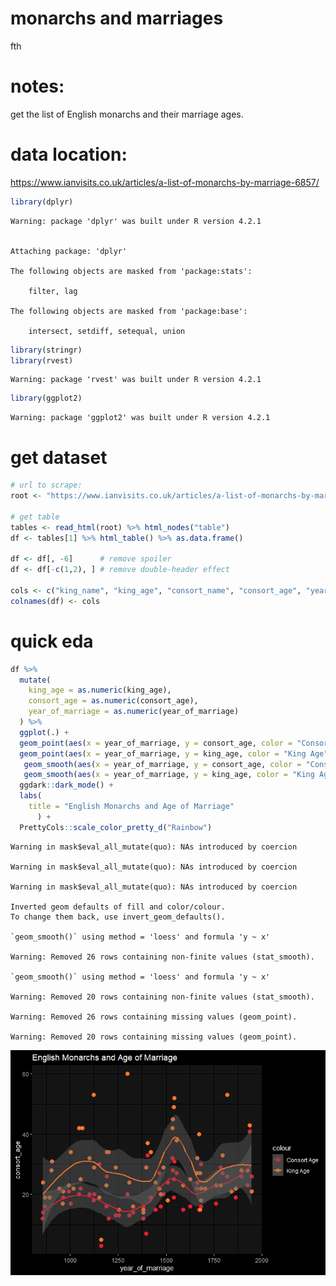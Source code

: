 monarchs and marriages
================
fth

# notes:

get the list of English monarchs and their marriage ages.

# data location:

https://www.ianvisits.co.uk/articles/a-list-of-monarchs-by-marriage-6857/

``` r
library(dplyr)
```

    Warning: package 'dplyr' was built under R version 4.2.1


    Attaching package: 'dplyr'

    The following objects are masked from 'package:stats':

        filter, lag

    The following objects are masked from 'package:base':

        intersect, setdiff, setequal, union

``` r
library(stringr)
library(rvest)
```

    Warning: package 'rvest' was built under R version 4.2.1

``` r
library(ggplot2)
```

    Warning: package 'ggplot2' was built under R version 4.2.1

# get dataset

``` r
# url to scrape:
root <- "https://www.ianvisits.co.uk/articles/a-list-of-monarchs-by-marriage-6857/"
 
# get table
tables <- read_html(root) %>% html_nodes("table")
df <- tables[1] %>% html_table() %>% as.data.frame()

df <- df[, -6]      # remove spoiler 
df <- df[-c(1,2), ] # remove double-header effect

cols <- c("king_name", "king_age", "consort_name", "consort_age", "year_of_marriage")
colnames(df) <- cols
```

# quick eda

``` r
df %>% 
  mutate(
    king_age = as.numeric(king_age),
    consort_age = as.numeric(consort_age),
    year_of_marriage = as.numeric(year_of_marriage)
  ) %>% 
  ggplot(.) + 
  geom_point(aes(x = year_of_marriage, y = consort_age, color = "Consort Age"), size = 3) + 
  geom_point(aes(x = year_of_marriage, y = king_age, color = "King Age"), size = 3) + 
   geom_smooth(aes(x = year_of_marriage, y = consort_age, color = "Consort Age"), span = .4) + 
   geom_smooth(aes(x = year_of_marriage, y = king_age, color = "King Age"), span = .4) + 
  ggdark::dark_mode() + 
  labs(
    title = "English Monarchs and Age of Marriage"
      ) + 
  PrettyCols::scale_color_pretty_d("Rainbow")
```

    Warning in mask$eval_all_mutate(quo): NAs introduced by coercion

    Warning in mask$eval_all_mutate(quo): NAs introduced by coercion

    Warning in mask$eval_all_mutate(quo): NAs introduced by coercion

    Inverted geom defaults of fill and color/colour.
    To change them back, use invert_geom_defaults().

    `geom_smooth()` using method = 'loess' and formula 'y ~ x'

    Warning: Removed 26 rows containing non-finite values (stat_smooth).

    `geom_smooth()` using method = 'loess' and formula 'y ~ x'

    Warning: Removed 20 rows containing non-finite values (stat_smooth).

    Warning: Removed 26 rows containing missing values (geom_point).

    Warning: Removed 20 rows containing missing values (geom_point).

![](README_files/figure-gfm/unnamed-chunk-2-1.png)
